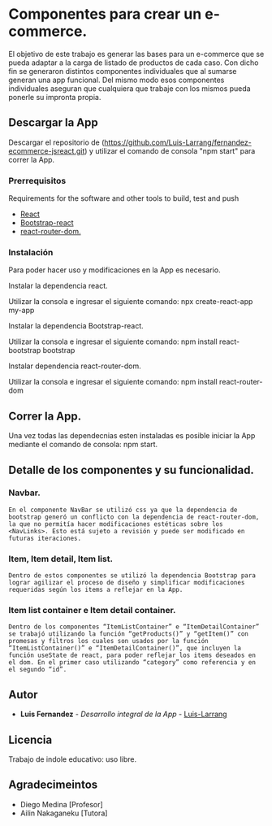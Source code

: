 # Componentes para crear un e-commerce.

El objetivo de este trabajo es generar las bases para un e-commerce que se pueda adaptar a la carga de listado de productos de cada caso. Con dicho fin se generaron distintos componentes individuales que al sumarse generan una app funcional. Del mismo modo esos componentes individuales aseguran que cualquiera que trabaje con los mismos pueda ponerle su impronta propia.

## Descargar la App

Descargar el repositorio de (https://github.com/Luis-Larrang/fernandez-ecommerce-jsreact.git) y utilizar el comando de consola "npm start" para correr la App.

### Prerrequisitos

Requirements for the software and other tools to build, test and push 
- [React](https://www.example.com)
- [Bootstrap-react](https://es.reactjs.org/)
- [react-router-dom.](https://reactrouter.com/)

### Instalación

Para poder hacer uso y modificaciones en la App es necesario.

Instalar la dependencia react.

  Utilizar la consola e ingresar el siguiente comando: npx create-react-app my-app

Instalar la dependencia Bootstrap-react.

  Utilizar la consola e ingresar el siguiente comando: npm install react-bootstrap bootstrap

Instalar dependencia react-router-dom.

  Utilizar la consola e ingresar el siguiente comando: npm install react-router-dom

## Correr la App.

Una vez todas las dependecnias esten instaladas es posible iniciar la App mediante el comando de consola: npm start.

## Detalle de los componentes y su funcionalidad.

  ### Navbar.

    En el componente NavBar se utilizó css ya que la dependencia de bootstrap generó un conflicto con la dependencia de react-router-dom, la que no permitía hacer modificaciones estéticas sobre los <NavLinks>. Esto está sujeto a revisión y puede ser modificado en futuras iteraciones.

  ### Item, Item detail, Item list.

    Dentro de estos componentes se utilizó la dependencia Bootstrap para lograr agilizar el proceso de diseño y simplificar modificaciones requeridas según los items a reflejar en la App.

  ### Item list container e Item detail container.

    Dentro de los componentes “ItemListContainer” e “ItemDetailContainer” se trabajó utilizando la función “getProducts()” y “getItem()” con promesas y filtros los cuales son usados por la función “ItemListContainer()” e “ItemDetailContainer()”, que incluyen la función useState de react, para poder reflejar los items deseados en el dom. En el primer caso utilizando “category” como referencia y en el segundo “id”.

## Autor

  - **Luis Fernandez** - *Desarrollo integral de la App* -
    [Luis-Larrang](https://github.com/Luis-Larrang)

## Licencia

Trabajo de indole educativo: uso libre.

## Agradecimeintos

  - Diego Medina [Profesor]
  - Ailin Nakaganeku [Tutora]